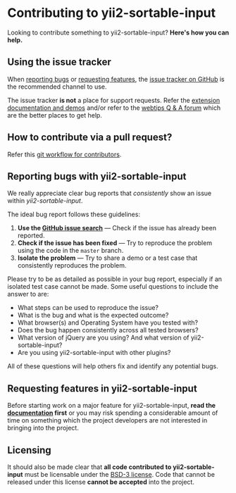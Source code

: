Contributing to yii2-sortable-input
===================================
Looking to contribute something to yii2-sortable-input? **Here's how you can help.**

Using the issue tracker
-----------------------
When [reporting bugs][reporting-bugs] or
[requesting features][requesting-features], the
[issue tracker on GitHub][issue-tracker] is the recommended channel to use.

The issue tracker **is not** a place for support requests. Refer the 
[extension documentation and demos](http://demos.krajee.com/sortable-input) and/or refer to the
[webtips Q & A forum](http://webtips.krajee.com/questions) which are the better places to get help.

How to contribute via a pull request?
-------------------------------------
Refer this [git workflow for contributors](.github/GIT-WORKFLOW.md).

Reporting bugs with yii2-sortable-input
---------------------------------
We really appreciate clear bug reports that _consistently_ show an issue
within _yii2-sortable-input_.

The ideal bug report follows these guidelines:

1. **Use the [GitHub issue search][issue-search]**  &mdash; Check if the issue
   has already been reported.
2. **Check if the issue has been fixed**  &mdash; Try to reproduce the problem
   using the code in the `master` branch.
3. **Isolate the problem**  &mdash; Try to share a demo or a test case that
   consistently reproduces the problem.

Please try to be as detailed as possible in your bug report, especially if an
isolated test case cannot be made. Some useful questions to include the answer
to are:

- What steps can be used to reproduce the issue?
- What is the bug and what is the expected outcome?
- What browser(s) and Operating System have you tested with?
- Does the bug happen consistently across all tested browsers?
- What version of jQuery are you using? And what version of yii2-sortable-input?
- Are you using yii2-sortable-input with other plugins?

All of these questions will help others fix and identify any potential bugs.

Requesting features in yii2-sortable-input
------------------------------------
Before starting work on a major feature for yii2-sortable-input, **read the
[documentation](http://demos.krajee.com/sortable-input)  first** or you may risk spending a considerable amount of
time on something which the project developers are not interested in bringing into the project.

Licensing
---------

It should also be made clear that **all code contributed to yii2-sortable-input** must be
licensable under the [BSD-3 license][licensing].  Code that cannot be released
under this license **cannot be accepted** into the project.

[issue-search]: https://github.com/kartik-v/yii2-sortable-input/search?q=&type=Issues
[issue-tracker]: https://github.com/kartik-v/yii2-sortable-input/issues
[licensing]: https://github.com/kartik-v/yii2-sortable-input/blob/master/LICENSE.md
[reporting-bugs]: #reporting-bugs-with-yii2-sortable-input
[requesting-features]: #requesting-features-in-yii2-sortable-input